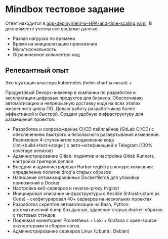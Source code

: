 # Mindbox тестовое задание
Ответ находится в [app-deployment-w-HPA-and-time-scaling.yaml](https://github.com/Kirill-Web-Development/Mindbox-DevOps-test/blob/main/app-deployment-w-HPA-and-time-scaling.yaml). В деплойменте учтены все вводные данные:
- Разная нагрузка по времени
- Время на инициализацию приложения
- Мультизональность
- Ограниченное количество нод

## Релевантный опыт
Эксплуатация кластера kubernetes (helm-chart'ы писал) +

Продуктовый Devops-инженер в компании по разработке и эксплуатации цифровых продуктов для бизнеса. Обеспечиваю автоматизацию и непрерывную  доставку кода на всех этапах жизненного цикла ПО. Делаю работу разработчиков более эффективной и быстрой. Создаю удобную инфраструктуру для размещения проектов.

- Разработка и сопровождение CI/CD пайплайнов (GitLab CI/CD) с обеспечением быстрого и безопасного развёртывания изменений. Реализовал 4-ступенчатое продвижение кода (lint→build→test→stage ) с авто-нотификацией в Telegram (100% coverage релизов)
- Администрирование Gitlab: поднятие и настройка Gitlab Runners, настройка тригеров деплоя
- Внедрил и администрировал Harbor registry в конуре компании: определение политик drop'а старых образов
- Написание оптимизированных Dockerfile'ов для упаковки приложений в Docker
- Настройка веб-серверов и reverse-proxy (Nginx)
- Инициировал описание инфраструктуры с Ansible (Infrastructure as Code) - скофигурировал 40+ серверов на нескольких проектах
- Разработка скриптов автоматизации на Bash, Python: автоматический dump баз данных, удаление старых docker-образов с тестовых стэндов
- Поднимал мониторинг Prometheus + Loki + Grafana c open-source экспортерами и сбором логов.
- Администрирование серверов Linux (Ubuntu, Debian)
